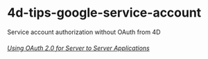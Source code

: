 # 4d-tips-google-service-account
Service account authorization without OAuth from 4D

###### [Using OAuth 2.0 for Server to Server Applications](https://developers.google.com/identity/protocols/OAuth2ServiceAccount)



